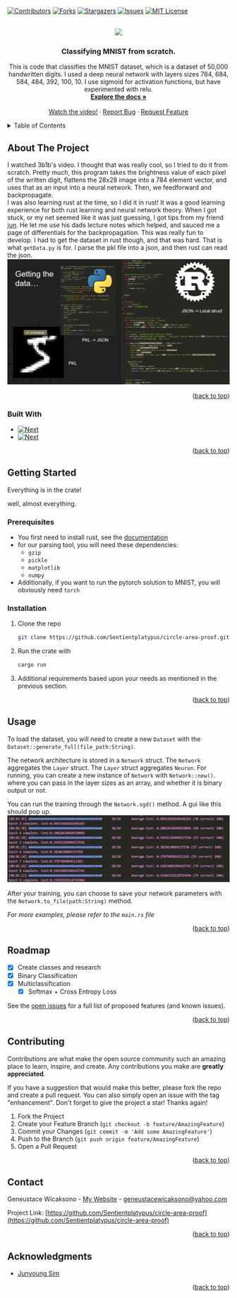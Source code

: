 <!-- Improved compatibility of back to top link: See: https://github.com/othneildrew/Best-README-Template/pull/73 -->
<a name="readme-top"></a>
<!--
*** Thanks for checking out the Best-README-Template. If you have a suggestion
*** that would make this better, please fork the repo and create a pull request
*** or simply open an issue with the tag "enhancement".
*** Don't forget to give the project a star!
*** Thanks again! Now go create something AMAZING! :D
-->



<!-- PROJECT SHIELDS -->
<!--
*** I'm using markdown "reference style" links for readability.
*** Reference links are enclosed in brackets [ ] instead of parentheses ( ).
*** See the bottom of this document for the declaration of the reference variables
*** for contributors-url, forks-url, etc. This is an optional, concise syntax you may use.
*** https://www.markdownguide.org/basic-syntax/#reference-style-links
-->
[![Contributors][contributors-shield]][contributors-url]
[![Forks][forks-shield]][forks-url]
[![Stargazers][stars-shield]][stars-url]
[![Issues][issues-shield]][issues-url]
[![MIT License][license-shield]][license-url]


<!-- PROJECT LOGO -->
<br />
<div align="center">
  <a href="https://user-images.githubusercontent.com/83039642/209047770-ecc908db-65f4-46d9-88c6-1957ac7ec625.png">
    <img src="https://miro.medium.com/v2/resize:fit:1400/1*XdCMCaHPt-pqtEibUfAnNw.png">
  </a>

<h3 align="center">Classifying MNIST from scratch.</h3>

  <p align="center">
    This is code that classifies the MNIST dataset, which is a dataset of 50,000 handwritten digits. I used a deep neural network with layers sizes 784, 684, 584, 484, 392, 100, 10. I use sigmoid for activation functions, but have experimented with relu.
    <br /> 
    <a href="https://www.manim.community"><strong>Explore the docs »</strong></a>
    <br />
    <br />
    <a href="https://www.youtube.com/watch?v=Okraa2ZElrE">Watch the video!</a>
    ·
    <a href="https://github.com/Sentientplatypus/circle-area-proof/issues">Report Bug</a>
    ·
    <a href="https://github.com/Sentientplatypus/circle-area-proof/issues">Request Feature</a>
  </p>
</div>



<!-- TABLE OF CONTENTS -->
<details>
  <summary>Table of Contents</summary>
  <ol>
    <li>
      <a href="#about-the-project">About The Project</a>
      <ul>
        <li><a href="#built-with">Built With</a></li>
      </ul>
    </li>
    <li>
      <a href="#getting-started">Getting Started</a>
      <ul>
        <li><a href="#prerequisites">Prerequisites</a></li>
        <li><a href="#installation">Installation</a></li>
      </ul>
    </li>
    <li><a href="#usage">Usage</a></li>
    <li><a href="#roadmap">Roadmap</a></li>
    <li><a href="#contributing">Contributing</a></li>
    <li><a href="#license">License</a></li>
    <li><a href="#contact">Contact</a></li>
    <li><a href="#acknowledgments">Acknowledgments</a></li>
  </ol>
</details>



<!-- ABOUT THE PROJECT -->
## About The Project

I watched 3b1b's video. I thought that was really cool, so I tried to do it from scratch. 
Pretty much, this program takes the brightness value of each pixel of the written digit, flattens the 28x28 image into a 784 element vector, and uses that as an input into a neural network. Then, we feedforward and backpropagate.  
I was also learning rust at the time, so I did it in rust! It was a good learning experience for both rust learning and neural network theory. When I got stuck, or my net seemed like it was just guessing, I got tips from my friend <a href="https://github.com/junyoung-sim">jun</a>. He let me use his dads lecture notes which helped, and sauced me a page of differentials for the backpropagation. This was really fun to develop. I had to get the dataset in rust though, and that was hard. That is what `getData.py` is for. I parse the pkl file into a json, and then rust can read the json.
![Alt text](image-1.png)
<p align="right">(<a href="#readme-top">back to top</a>)</p>



### Built With

* [![Next][rust]][rust-url]
* [![Next][python]][python-url]

<p align="right">(<a href="#readme-top">back to top</a>)</p>



<!-- GETTING STARTED -->
## Getting Started

Everything is in the crate! 

well, almost everything.

### Prerequisites


* You first need to install rust, see the [documentation](https://doc.rust-lang.org/book/ch01-03-hello-cargo.html)
* for our parsing tool, you will need these dependencies:
    * `gzip`
    * `pickle`
    * `matplotlib`
    * `numpy`
* Additionally, if you want to run the pytorch solution to MNIST, you will obviously need `torch`


### Installation


1. Clone the repo
   ```sh
   git clone https://github.com/Sentientplatypus/circle-area-proof.git
   ```
2. Run the crate with 
    ```sh
    cargo run
    ```
3. Additional requirements based upon your needs as mentioned in the previous section.


<p align="right">(<a href="#readme-top">back to top</a>)</p>



<!-- USAGE EXAMPLES -->
## Usage
To load the dataset, you will need to create a new `Dataset` with the `Dataset::generate_full(file_path:String)`.

The network architecture is stored in a `Network` struct. The `Network` aggregates the `Layer` struct. The `Layer` struct aggregates `Neuron`. For running, you can create a new instance of `Network` with `Network::new()`. where you can pass in the layer sizes as an array, and whether it is binary output or not. 

You can run the training through the `Network.sgd()` method. A gui like this should pop up.
![Alt text](image.png)

After your training, you can choose to save your network parameters with the `Network.to_file(path:String)` method.

_For more examples, please refer to the `main.rs` file_

<p align="right">(<a href="#readme-top">back to top</a>)</p>



<!-- ROADMAP -->
## Roadmap

- [x] Create classes and research
- [x] Binary Classification
- [x] Multiclassification
    - [x] Softmax + Cross Entropy Loss

See the [open issues](https://github.com/Sentientplatypus/circle-area-proof/issues) for a full list of proposed features (and known issues).

<p align="right">(<a href="#readme-top">back to top</a>)</p>



<!-- CONTRIBUTING -->
## Contributing

Contributions are what make the open source community such an amazing place to learn, inspire, and create. Any contributions you make are **greatly appreciated**.

If you have a suggestion that would make this better, please fork the repo and create a pull request. You can also simply open an issue with the tag "enhancement".
Don't forget to give the project a star! Thanks again!

1. Fork the Project
2. Create your Feature Branch (`git checkout -b feature/AmazingFeature`)
3. Commit your Changes (`git commit -m 'Add some AmazingFeature'`)
4. Push to the Branch (`git push origin feature/AmazingFeature`)
5. Open a Pull Request

<p align="right">(<a href="#readme-top">back to top</a>)</p>


<!-- CONTACT -->
## Contact

Geneustace Wicaksono - [My Website](https://genewica.herokuapp.com) - geneustacewicaksono@yahoo.com

Project Link: [https://github.com/Sentientplatypus/circle-area-proof](https://github.com/Sentientplatypus/circle-area-proof)

<p align="right">(<a href="#readme-top">back to top</a>)</p>



<!-- ACKNOWLEDGMENTS -->
## Acknowledgments

* [Junyoung Sim](https://github.com/junyoung-sim)


<p align="right">(<a href="#readme-top">back to top</a>)</p>



<!-- MARKDOWN LINKS & IMAGES -->
<!-- https://www.markdownguide.org/basic-syntax/#reference-style-links -->
[contributors-shield]: https://img.shields.io/github/contributors/Sentientplatypus/circle-area-proof.svg?style=for-the-badge
[contributors-url]: https://github.com/Sentientplatypus/circle-area-proof/graphs/contributors
[forks-shield]: https://img.shields.io/github/forks/Sentientplatypus/circle-area-proof.svg?style=for-the-badge
[forks-url]: https://github.com/Sentientplatypus/circle-area-proof/network/members
[stars-shield]: https://img.shields.io/github/stars/Sentientplatypus/circle-area-proof.svg?style=for-the-badge
[stars-url]: https://github.com/Sentientplatypus/circle-area-proof/stargazers
[issues-shield]: https://img.shields.io/github/issues/Sentientplatypus/circle-area-proof.svg?style=for-the-badge
[issues-url]: https://github.com/Sentientplatypus/circle-area-proof/issues
[license-shield]: https://img.shields.io/github/license/Sentientplatypus/circle-area-proof.svg?style=for-the-badge
[license-url]: https://github.com/Sentientplatypus/circle-area-proof/blob/master/LICENSE.txt
[linkedin-shield]: https://img.shields.io/badge/-LinkedIn-black.svg?style=for-the-badge&logo=linkedin&colorB=555
[linkedin-url]: https://linkedin.com/in/linkedin_username
[product-screenshot]: image-2.png
[python]: https://img.shields.io/badge/Python-3776AB?style=for-the-badge&logo=python&logoColor=white
[python-url]: https://python.com
[rust]: https://img.shields.io/badge/Rust-000000?style=for-the-badge&logo=rust&logoColor=white
[rust-url]: https://rust.com



